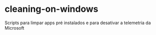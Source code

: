 # cleaning-on-windows
Scripts para limpar apps pré instalados e para desativar a telemetria da Microsoft
